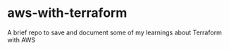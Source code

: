 # aws-with-terraform
A brief repo to save and document some of my learnings about Terraform with AWS
